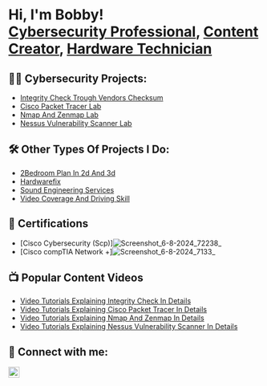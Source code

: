 <h1>Hi, I'm Bobby! <br/><a href="https://github.com/Hackergwag">Cybersecurity Professional</a>, <a href="https://github.com/Hackergwag">Content Creator</a>, <a href="https://github.com/Hackergwag">Hardware Technician</a></h1>

<h2>👨‍💻 Cybersecurity Projects:</h2>

  - [Integrity Check Trough Vendors Checksum](https://github.com/Hackergwag/IntegrityCheckLab/tree/main)
  - [Cisco Packet Tracer Lab](https://github.com/Hackergwag/CiscoPacketTracerLab)
  - [Nmap And Zenmap Lab](https://github.com/Hackergwag/nmap-zenmaplab)
  - [Nessus Vulnerability Scanner Lab]()
<h2>🛠️ Other Types Of Projects I Do:</h2>

  - [2Bedroom Plan In 2d And 3d](https://github.com/Hackergwag/2bedroompaln2d_3d/blob/main/README.md)
  - [Hardwarefix](https://github.com/Hackergwag/hardwarefix/blob/main/README.md)
  - [Sound Engineering Services](https://github.com/Hackergwag/soundengineering/blob/main/README.md)
  - [Video Coverage And Driving Skill](https://github.com/Hackergwag/Videocoverage/blob/main/README.md)
  
<h2>📜 Certifications</h2>

- [Cisco Cybersecurity (Scp)]![Screenshot_6-8-2024_72238_](https://github.com/user-attachments/assets/c2a040e5-aa4d-4a85-92e9-852f52931917)
- [Cisco compTIA Network +]![Screenshot_6-8-2024_7133_](https://github.com/user-attachments/assets/00283b34-30c7-4e1e-ba68-db769a9e2617)

<h2>📺 Popular Content Videos</h2>

- [Video Tutorials Explaining Integrity Check In Details](https://www.mediafire.com/file/1cqhj10kjyvn74p/video+explaining+integrity+check.mp4/file)
- [Video Tutorials Explaining Cisco Packet Tracer In Details](https://www.mediafire.com/file/2oh497p9de41r45/UABP4181.mp4/file)
- [Video Tutorials Explaining Nmap And Zenmap In Details](https://www.mediafire.com/file/kws2airjrnkpfw5/TURO2260.mp4/file)
- [Video Tutorials Explaining Nessus Vulnerability Scanner In Details](https://www.mediafire.com/file/p2q9gt2gw2sx05z/LYHZ6859.mp4/file)


<h2> 🤳 Connect with me:</h2>


[<img align="left" alt="Hackergwag | LinkedIn" width="22px" src="https://cdn.jsdelivr.net/npm/simple-icons@v3/icons/linkedin.svg" />][linkedin]


[linkedin]: http://linkedin.com/in/iroha-robert-4045b0230
<!--
**Hackergwag/Hackergwag** is a ✨ _special_ ✨ repository because its `README.md` (this file) appears on your GitHub profile.

Here are some ideas to get you started:

- 🔭 I’m currently working on ...
- 🌱 I’m currently learning ...
- 👯 I’m looking to collaborate on ...
- 🤔 I’m looking for help with ...
- 💬 Ask me about ...
- 📫 How to reach me: ...
- 😄 Pronouns: ...
- ⚡ Fun fact: ...
-->
